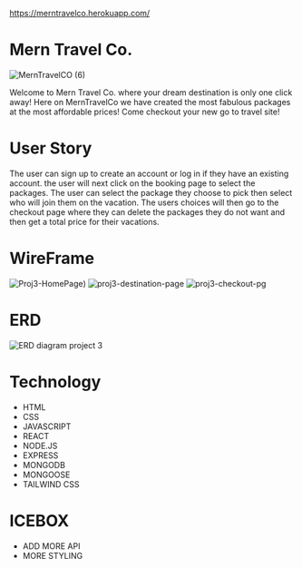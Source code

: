 https://merntravelco.herokuapp.com/
# Mern Travel Co.
![MernTravelCO  (6)](https://user-images.githubusercontent.com/104103694/178277368-0c860f1c-75f1-4bb3-919f-da4e56aacf67.png)

Welcome to Mern Travel Co. where your dream destination is only one click away!
Here on MernTravelCo we have created the most fabulous packages at the most affordable prices! Come checkout your new go to travel site!

# User Story
The user can sign up to create an account or log in if they have an existing account. the user will next click on the booking page to select the packages. The user can select the package they choose to pick then select who will join them on the vacation. The users choices will then go to the checkout page where they can delete the packages they do not want and then get a total price for their vacations. 

# WireFrame
![Proj3-HomePage](https://user-images.githubusercontent.com/104103694/178277310-84e3e5bb-d200-4b1a-ae4f-889cf0086767.png))
![proj3-destination-page](https://user-images.githubusercontent.com/104103694/178277320-e21ca6a8-0a57-46f3-92ae-fe266875e3b4.png)
![proj3-checkout-pg](https://user-images.githubusercontent.com/104103694/178277337-7735a4f7-8aad-4a42-9766-46c1444be19c.png)

# ERD
![ERD diagram project 3](https://user-images.githubusercontent.com/104103694/178277287-91c65c7a-9661-46d4-9bb6-7f15dcf6f434.png)
# Technology 
- HTML
- CSS
- JAVASCRIPT
- REACT
- NODE.JS
- EXPRESS
- MONGODB
- MONGOOSE
- TAILWIND CSS

# ICEBOX
- ADD MORE API
- MORE STYLING



